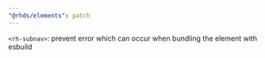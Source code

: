 ```yaml
---
"@rhds/elements": patch
---
```

`<rh-subnav>`: prevent error which can occur when bundling the element with esbuild
